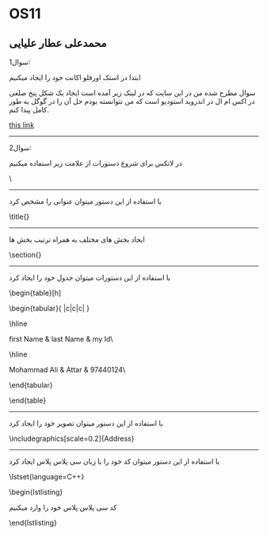 # OS11
## محمدعلی عطار علیایی
سوال1:

ابتدا در استک اورفلو اکانت خود را ایجاد میکنیم

سوال مطرح شده من در این سایت که در لینک زیر آمده است ایجاد یک شکل پنج ضلعی در اکس ام ال در اندروید استودیو است که من نتوانسته بودم حل آن را در گوگل به طور کامل پیدا کنم.

 [this link](https://stackoverflow.com/questions/68098991/how-to-create-pentagonal-shape-in-android-xml-format)
 
 -----------------------------------------------------------------------------------------------------------------------
 
 سوال2:
 
 در لاتکس برای شروع دستورات از علامت زیر استفاده میکنیم
 
 \
 
 ---------------------------------------------------------------------------

با استفاده از این دستور میتوان عنوانی را مشخص کرد

\title{}

 ----------------------------------------------------------------------------------
 
  ایجاد بخش های مختلف به همراه ترتیب بخش ها
  
  \section{}
  
  ---------------------------------------------------------------------------------
  
  با استفاده از این دستورات میتوان جدول خود را ایجاد کرد
  
  \begin{table}[h]

\begin{tabular}{ |c|c|c| }

\hline

first Name & last Name & my Id\\

\hline

Mohammad Ali & Attar & 97440124\\


\end{tabular}

\end{table}

-------------------------------------------------------------------------------------

با استفاده از این دستور میتوان تصویر خود را ایجاد کرد

\includegraphics[scale=0.2]{Address}

------------------------------------------------------------------------------------

با استفاده از این دستور میتوان کد خود را با زبان سی پلاس پلاس ایجاد کرد

\lstset{language=C++}

\begin{lstlisting}

کد سی پلاس پلاس خود را وارد میکنیم

\end{lstlisting}


